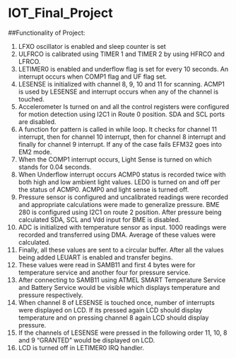 # IOT_Final_Project
##Functionality of Project:
1.	LFXO oscillator is enabled and sleep counter is set
2.	ULFRCO is calibrated using TIMER 1 and TIMER 2 by using HFRCO and LFRCO.
3.	LETIMER0 is enabled and underflow flag is set for every 10 seconds. An interrupt occurs when COMP1 flag and UF flag set.
4.	LESENSE is initialized with channel 8, 9, 10 and 11 for scanning. ACMP1 is used by LESENSE and interrupt occurs when any of the channel is touched.
5.	Accelerometer Is turned on and all the control registers were configured for motion detection using I2C1 in Route 0 position. SDA and SCL ports are disabled.
6.	A function for pattern is called in while loop. It checks for channel 11 interrupt, then for channel 10 interrupt, then for channel 8 interrupt and finally for channel 9 interrupt. If any of the case fails EFM32 goes into EM2 mode.
7.	When the COMP1 interrupt occurs, Light Sense is turned on which stands for 0.04 seconds.
8.	When Underflow interrupt occurs ACMP0 status is recorded twice with both high and low ambient light values. LED0 is turned on and off per the status of ACMP0. ACMP0 and light sense is turned off.
9.	Pressure sensor is configured and uncalibrated readings were recorded and appropriate calculations were made to generalize pressure. BME 280 is configured using I2C1 on route 2 position. After pressure being calculated SDA, SCL and Vdd input for BME is disabled.
10.	 ADC is initialized with temperature sensor as input. 1000 readings were recorded and transferred using DMA. Average of these values were calculated.
11.	Finally, all these values are sent to a circular buffer. After all the values being added LEUART is enabled and transfer begins.
12.	These values were read in SAMB11 and first 4 bytes were for temperature service and another four for pressure service.
13.	After connecting to SAMB11 using ATMEL SMART Temperature Service and Battery Service would be visible which displays temperature and pressure respectively.
14.	 When channel 8 of LESENSE is touched once, number of interrupts were displayed on LCD. If its pressed again LCD should display temperature and on pressing channel 8 again LCD should display pressure.
15.	 If the channels of LESENSE were pressed in the following order 11, 10, 8 and 9 “GRANTED” would be displayed on LCD.
16.	LCD is turned off in LETIMER0 IRQ handler.

